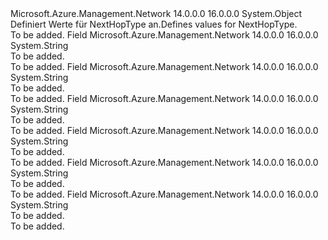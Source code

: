 <Type Name="NextHopType" FullName="Microsoft.Azure.Management.Network.Models.NextHopType">
  <TypeSignature Language="C#" Value="public static class NextHopType" />
  <TypeSignature Language="ILAsm" Value=".class public auto ansi abstract sealed beforefieldinit NextHopType extends System.Object" />
  <TypeSignature Language="DocId" Value="T:Microsoft.Azure.Management.Network.Models.NextHopType" />
  <TypeSignature Language="VB.NET" Value="Public Class NextHopType" />
  <TypeSignature Language="F#" Value="type NextHopType = class" />
  <AssemblyInfo>
    <AssemblyName>Microsoft.Azure.Management.Network</AssemblyName>
    <AssemblyVersion>14.0.0.0</AssemblyVersion>
    <AssemblyVersion>16.0.0.0</AssemblyVersion>
  </AssemblyInfo>
  <Base>
    <BaseTypeName>System.Object</BaseTypeName>
  </Base>
  <Interfaces />
  <Docs>
    <summary>
            <span data-ttu-id="11ef1-101">Definiert Werte für NextHopType an.</span><span class="sxs-lookup"><span data-stu-id="11ef1-101">Defines values for NextHopType.</span></span>
            </summary>
    <remarks>To be added.</remarks>
  </Docs>
  <Members>
    <Member MemberName="HyperNetGateway">
      <MemberSignature Language="C#" Value="public const string HyperNetGateway;" />
      <MemberSignature Language="ILAsm" Value=".field public static literal string HyperNetGateway" />
      <MemberSignature Language="DocId" Value="F:Microsoft.Azure.Management.Network.Models.NextHopType.HyperNetGateway" />
      <MemberSignature Language="VB.NET" Value="Public Const HyperNetGateway As String " />
      <MemberSignature Language="F#" Value="val mutable HyperNetGateway : string" Usage="Microsoft.Azure.Management.Network.Models.NextHopType.HyperNetGateway" />
      <MemberType>Field</MemberType>
      <AssemblyInfo>
        <AssemblyName>Microsoft.Azure.Management.Network</AssemblyName>
        <AssemblyVersion>14.0.0.0</AssemblyVersion>
        <AssemblyVersion>16.0.0.0</AssemblyVersion>
      </AssemblyInfo>
      <ReturnValue>
        <ReturnType>System.String</ReturnType>
      </ReturnValue>
      <Docs>
        <summary>To be added.</summary>
        <remarks>To be added.</remarks>
      </Docs>
    </Member>
    <Member MemberName="Internet">
      <MemberSignature Language="C#" Value="public const string Internet;" />
      <MemberSignature Language="ILAsm" Value=".field public static literal string Internet" />
      <MemberSignature Language="DocId" Value="F:Microsoft.Azure.Management.Network.Models.NextHopType.Internet" />
      <MemberSignature Language="VB.NET" Value="Public Const Internet As String " />
      <MemberSignature Language="F#" Value="val mutable Internet : string" Usage="Microsoft.Azure.Management.Network.Models.NextHopType.Internet" />
      <MemberType>Field</MemberType>
      <AssemblyInfo>
        <AssemblyName>Microsoft.Azure.Management.Network</AssemblyName>
        <AssemblyVersion>14.0.0.0</AssemblyVersion>
        <AssemblyVersion>16.0.0.0</AssemblyVersion>
      </AssemblyInfo>
      <ReturnValue>
        <ReturnType>System.String</ReturnType>
      </ReturnValue>
      <Docs>
        <summary>To be added.</summary>
        <remarks>To be added.</remarks>
      </Docs>
    </Member>
    <Member MemberName="None">
      <MemberSignature Language="C#" Value="public const string None;" />
      <MemberSignature Language="ILAsm" Value=".field public static literal string None" />
      <MemberSignature Language="DocId" Value="F:Microsoft.Azure.Management.Network.Models.NextHopType.None" />
      <MemberSignature Language="VB.NET" Value="Public Const None As String " />
      <MemberSignature Language="F#" Value="val mutable None : string" Usage="Microsoft.Azure.Management.Network.Models.NextHopType.None" />
      <MemberType>Field</MemberType>
      <AssemblyInfo>
        <AssemblyName>Microsoft.Azure.Management.Network</AssemblyName>
        <AssemblyVersion>14.0.0.0</AssemblyVersion>
        <AssemblyVersion>16.0.0.0</AssemblyVersion>
      </AssemblyInfo>
      <ReturnValue>
        <ReturnType>System.String</ReturnType>
      </ReturnValue>
      <Docs>
        <summary>To be added.</summary>
        <remarks>To be added.</remarks>
      </Docs>
    </Member>
    <Member MemberName="VirtualAppliance">
      <MemberSignature Language="C#" Value="public const string VirtualAppliance;" />
      <MemberSignature Language="ILAsm" Value=".field public static literal string VirtualAppliance" />
      <MemberSignature Language="DocId" Value="F:Microsoft.Azure.Management.Network.Models.NextHopType.VirtualAppliance" />
      <MemberSignature Language="VB.NET" Value="Public Const VirtualAppliance As String " />
      <MemberSignature Language="F#" Value="val mutable VirtualAppliance : string" Usage="Microsoft.Azure.Management.Network.Models.NextHopType.VirtualAppliance" />
      <MemberType>Field</MemberType>
      <AssemblyInfo>
        <AssemblyName>Microsoft.Azure.Management.Network</AssemblyName>
        <AssemblyVersion>14.0.0.0</AssemblyVersion>
        <AssemblyVersion>16.0.0.0</AssemblyVersion>
      </AssemblyInfo>
      <ReturnValue>
        <ReturnType>System.String</ReturnType>
      </ReturnValue>
      <Docs>
        <summary>To be added.</summary>
        <remarks>To be added.</remarks>
      </Docs>
    </Member>
    <Member MemberName="VirtualNetworkGateway">
      <MemberSignature Language="C#" Value="public const string VirtualNetworkGateway;" />
      <MemberSignature Language="ILAsm" Value=".field public static literal string VirtualNetworkGateway" />
      <MemberSignature Language="DocId" Value="F:Microsoft.Azure.Management.Network.Models.NextHopType.VirtualNetworkGateway" />
      <MemberSignature Language="VB.NET" Value="Public Const VirtualNetworkGateway As String " />
      <MemberSignature Language="F#" Value="val mutable VirtualNetworkGateway : string" Usage="Microsoft.Azure.Management.Network.Models.NextHopType.VirtualNetworkGateway" />
      <MemberType>Field</MemberType>
      <AssemblyInfo>
        <AssemblyName>Microsoft.Azure.Management.Network</AssemblyName>
        <AssemblyVersion>14.0.0.0</AssemblyVersion>
        <AssemblyVersion>16.0.0.0</AssemblyVersion>
      </AssemblyInfo>
      <ReturnValue>
        <ReturnType>System.String</ReturnType>
      </ReturnValue>
      <Docs>
        <summary>To be added.</summary>
        <remarks>To be added.</remarks>
      </Docs>
    </Member>
    <Member MemberName="VnetLocal">
      <MemberSignature Language="C#" Value="public const string VnetLocal;" />
      <MemberSignature Language="ILAsm" Value=".field public static literal string VnetLocal" />
      <MemberSignature Language="DocId" Value="F:Microsoft.Azure.Management.Network.Models.NextHopType.VnetLocal" />
      <MemberSignature Language="VB.NET" Value="Public Const VnetLocal As String " />
      <MemberSignature Language="F#" Value="val mutable VnetLocal : string" Usage="Microsoft.Azure.Management.Network.Models.NextHopType.VnetLocal" />
      <MemberType>Field</MemberType>
      <AssemblyInfo>
        <AssemblyName>Microsoft.Azure.Management.Network</AssemblyName>
        <AssemblyVersion>14.0.0.0</AssemblyVersion>
        <AssemblyVersion>16.0.0.0</AssemblyVersion>
      </AssemblyInfo>
      <ReturnValue>
        <ReturnType>System.String</ReturnType>
      </ReturnValue>
      <Docs>
        <summary>To be added.</summary>
        <remarks>To be added.</remarks>
      </Docs>
    </Member>
  </Members>
</Type>